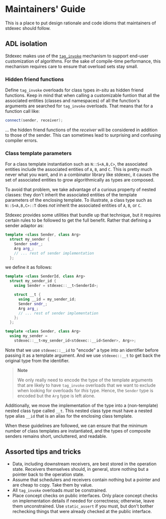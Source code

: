 # Maintainers' Guide

This is a place to put design rationale and code idioms that maintainers of
stdexec should follow.

## ADL isolation

Stdexec makes use of the [`tag_invoke`](http://wg21.link/p1895) mechanism to
support end-user customization of algorithms. For the sake of compile-time
performance, this mechanism requires care to ensure that overload sets stay
small.

### Hidden friend functions

Define `tag_invoke` overloads for class types _in-situ_ as hidden friend
functions. Keep in mind that when calling a customizable funtion that
all the associated entities (classes and namespaces) of all the function's
arguments are searched for `tag_invoke` overloads. That means that for
a function call like:

```c++
connect(sender, receiver);
```

... the hidden friend functions of the _receiver_ will be considered in
addition to those of the sender. This can sometimes lead to surprising and
confusing compiler errors.

### Class template parameters

For a class template instantiation such as `N::S<A,B,C>`, the associated
entities include the associated entities of `A`, `B`, and `C`. This is
pretty much never what you want, and in a combinator library like stdexec,
it causes the set of associated entities to grow algorithmically as types
are composed.

To avoid that problem, we take advantage of a curious property of nested
classes: they don't inherit the associated entities of the template
parameters of the enclosing template. To illustrate, a class type such
as `N::S<A,B,C>::T` does _not_ inherit the associated entities of `A`,
`B`, or `C`.

Stdexec provides some utilities that bundle up that technique, but it
requires certain rules to be followed to get the full benefit. Rather
that defining a sender adaptor as:

```c++
template <class Sender, class Arg>
  struct my_sender {
    Sender sndr_;
    Arg arg_;
    // ... rest of sender implementation
  };
```

we define it as follows:

```c++
template <class SenderId, class Arg>
  struct my_sender_id {
    using Sender = stdexec::__t<SenderId>;

    struct __t {
      using __id = my_sender_id;
      Sender sndr_;
      Arg arg_;
      // ... rest of sender implementation
    };
  };

template <class Sender, class Arg>
  using my_sender =
    stdexec::__t<my_sender_id<stdexec::__id<Sender>, Arg>>;
```

Note that we use `stdexec::__id` to "encode" a type into an identifier
before passing it as a template argument. And we use `stdexec::__t`
to get back the original type from the identifier.

> **Note**
>
> We only really need to encode the type of the template arguments that
> are likely to have `tag_invoke` overloads that we want to exclude when
> looking for overloads for _this_ type. Hence, the `Sender` type is
> encoded but the `Arg` type is left alone. 

Additionally, we move the implementation of the type into a (non-template)
nested class type called `__t`. This nested class type must have a nested
type alias `__id` that is an alias for the enclosing class template.

When these guidelines are followed, we can ensure that the minimum number
of class templates are instantiated, and the types of composite senders
remains short, uncluttered, and readable.

## Assorted tips and tricks

* Data, including downstream receivers, are best stored in the operation
  state. Receivers themselves should, in general, store nothing but a
  pointer back to the operation state.
* Assume that schedulers and receivers contain nothing but a pointer and
  are cheap to copy. Take them by value.
* All `tag_invoke` overloads _must_ be constrained.
* Place concept checks on public interfaces. Only place concept checks
  on implementation details if needed for correctness; otherwise, leave
  them unconstrained. Use `static_assert` if you must, but don't bother
  rechecking things that were already checked at the public interface.
